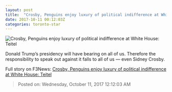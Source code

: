 ```yaml
---
layout: post
title:  "Crosby, Penguins enjoy luxury of political indifference at White House: Teitel"
date: 2017-10-11 00:12:03Z
categories: toronto-star
---
```


![Crosby, Penguins enjoy luxury of political indifference at White House: Teitel](https://www.thestar.com/content/dam/thestar/news/canada/2017/10/10/crosby-penguins-enjoy-luxury-of-political-indifference-at-white-house-teitel/sidney_crosby_white_house.jpg)

Donald Trump’s presidency will have bearing on all of us. Therefore the responsibility to speak out against it falls to all of us — even Sidney Crosby.


Full story on F3News: [Crosby, Penguins enjoy luxury of political indifference at White House: Teitel](http://www.f3nws.com/n/hgM4AC)

> Posted on: Wednesday, October 11, 2017 12:12:03 AM
